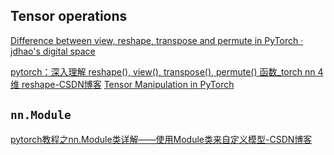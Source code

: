 ## Tensor operations
[Difference between view, reshape, transpose and permute in PyTorch · jdhao's digital space](https://jdhao.github.io/2019/07/10/pytorch_view_reshape_transpose_permute/)

[pytorch：深入理解 reshape(), view(), transpose(), permute() 函数_torch nn 4维 reshape-CSDN博客](https://blog.csdn.net/Wenyuanbo/article/details/119779521)
[Tensor Manipulation in PyTorch](https://chatgpt.com/c/67af6a73-5d84-800b-961e-3bb7a63b5123)

## `nn.Module`
[pytorch教程之nn.Module类详解——使用Module类来自定义模型-CSDN博客](https://blog.csdn.net/qq_27825451/article/details/90550890)
